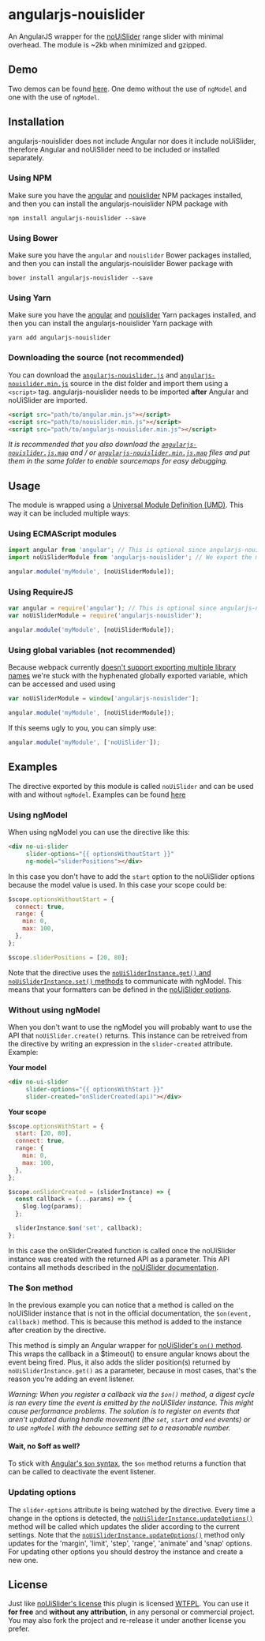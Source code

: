 # angularjs-nouislider
An AngularJS wrapper for the [noUiSlider](https://refreshless.com/nouislider/) range slider with minimal overhead. The module is ~2kb when minimized and gzipped.

## Demo
Two demos can be found [here](https://luudjanssen.github.io/angularjs-nouislider/examples). One demo without the use of `ngModel` and one with the use of `ngModel`.

## Installation
angularjs-nouislider does not include Angular nor does it include noUiSlider, therefore Angular and noUiSlider need to
be included or installed separately.

### Using NPM
Make sure you have the [angular](https://www.npmjs.com/package/angular) and [nouislider](https://www.npmjs.com/package/nouislider) NPM packages installed, and then you can install the angularjs-nouislider NPM package with
```
npm install angularjs-nouislider --save
```

### Using Bower
Make sure you have the `angular` and `nouislider` Bower packages installed, and then you can install the angularjs-nouislider Bower package with
```
bower install angularjs-nouislider --save
```

### Using Yarn
Make sure you have the [angular](https://yarnpkg.com/en/package/angular) and [nouislider](https://yarnpkg.com/en/package/nouislider) Yarn packages installed, and then you can install the angularjs-nouislider Yarn package with
```
yarn add angularjs-nouislider
```

### Downloading the source (not recommended)
You can download the [`angularjs-nouislider.js`](https://raw.githubusercontent.com/LuudJanssen/angularjs-nouislider/master/dist/angularjs-nouislider.js) and [`angularjs-nouislider.min.js`](https://raw.githubusercontent.com/LuudJanssen/angularjs-nouislider/master/dist/angularjs-nouislider.min.js) source in the dist folder and import them using a `<script>` tag. angularjs-nouislider needs to be imported **after** Angular and noUiSlider are imported.
```html
<script src="path/to/angular.min.js"></script>
<script src="path/to/nouislider.min.js"></script>
<script src="path/to/angularjs-nouislider.min.js"></script>
```

*It is recommended that you also download the [`angularjs-nouislider.js.map`](https://raw.githubusercontent.com/LuudJanssen/angularjs-nouislider/master/dist/angularjs-nouislider.js.map)  and / or [`angularjs-nouislider.min.js.map`](https://raw.githubusercontent.com/LuudJanssen/angularjs-nouislider/master/dist/angularjs-nouislider.min.js.map) files and put them in the same folder to enable sourcemaps for easy debugging.*

## Usage
The module is wrapped using a [Universal Module Definition (UMD)](https://github.com/umdjs/umd). This way it can be included multiple ways:

### Using ECMAScript modules
```javascript
import angular from 'angular'; // This is optional since angularjs-nouislider imports Angular itself
import noUiSliderModule from 'angularjs-nouislider'; // We export the module name for you

angular.module('myModule', [noUiSliderModule]);
```

### Using RequireJS
```javascript
var angular = require('angular'); // This is optional since angularjs-nouislider imports Angular itself
var noUiSliderModule = require('angularjs-nouislider');

angular.module('myModule', [noUiSliderModule]);
```


### Using global variables (not recommended)
Because webpack currently [doesn't support exporting multiple library names](https://github.com/webpack/webpack/issues/5877) we're stuck with the hyphenated globally exported variable, which can be accessed and used using
```javascript
var noUiSliderModule = window['angularjs-nouislider'];

angular.module('myModule', [noUiSliderModule]);
```

If this seems ugly to you, you can simply use:

```javascript
angular.module('myModule', ['noUiSlider']);
```

## Examples
The directive exported by this module is called `noUiSlider` and can be used with and without `ngModel`. Examples can be found [here](https://luudjanssen.github.io/angularjs-nouislider/examples)

### Using ngModel
When using ngModel you can use the directive like this:

<!-- {% raw %} -->
```html
<div no-ui-slider
     slider-options="{{ optionsWithoutStart }}"
     ng-model="sliderPositions"></div>
```
<!-- {% endraw %}) -->

In this case you don't have to add the `start` option to the noUiSlider options because the model value is used. In this case your scope could be:

```javascript
$scope.optionsWithoutStart = {
  connect: true,
  range: {
    min: 0,
    max: 100,
  },
};

$scope.sliderPositions = [20, 80];
```

Note that the directive uses the [`noUiSliderInstance.get()` and `noUiSliderInstance.set()` methods](https://refreshless.com/nouislider/slider-read-write/) to communicate with ngModel. This means that your formatters can be defined in the [noUiSlider options](https://refreshless.com/nouislider/slider-options/). 

### Without using ngModel
When you don't want to use the ngModel you will probably want to use the API that `noUiSlider.create()` returns. This instance can be retreived from the directive by writing an expression in the `slider-created` attribute. Example:

**Your model**
<!-- {% raw %} -->
```html
<div no-ui-slider
     slider-options="{{ optionsWithStart }}"
     slider-created="onSliderCreated(api)"></div>
```
<!-- {% endraw %}) -->

**Your scope**
```javascript
$scope.optionsWithStart = {
  start: [20, 80],
  connect: true,
  range: {
    min: 0,
    max: 100,
  },
};

$scope.onSliderCreated = (sliderInstance) => {
  const callback = (...params) => {
    $log.log(params);
  };

  sliderInstance.$on('set', callback);
};
```

In this case the onSliderCreated function is called once the noUiSlider instance was created with the returned API as a parameter. This API contains all methods described in the [noUiSlider documentation](https://refreshless.com/nouislider/).

### The $on method
In the previous example you can notice that a method is called on the noUiSlider instance that is not in the official documentation, the `$on(event, callback)` method. This is because this method is added to the instance after creation by the directive.

This method is simply an Angular wrapper for [noUiSlider's `on()` method](https://refreshless.com/nouislider/events-callbacks/). This wraps the callback in a $timeout() to ensure angular knows about the event being fired. Plus, it also adds the slider position(s) returned by `noUiSliderInstance.get()` as a parameter, because in most cases, that's the reason you're adding an event listener.

*Warning: When you register a callback via the `$on()` method, a digest cycle is ran every time the event is emitted by the noUiSlider instance. This might cause performance problems. The solution is to register on events that aren't updated during handle movement (the `set`, `start` and `end` events) or to use `ngModel` with the `debounce` setting set to a reasonable number.*

#### Wait, no $off as well?
To stick with [Angular's `$on` syntax](https://docs.angularjs.org/api/ng/type/$rootScope.Scope#$on), the `$on` method returns a function that can be called to deactivate the event listener.

### Updating options
The `slider-options` attribute is being watched by the directive. Every time a change in the options is detected, the [`noUiSliderInstance.updateOptions()`](https://refreshless.com/nouislider/more/#section-update) method will be called which updates the slider according to the current settings. Note that the [`noUiSliderInstance.updateOptions()`](https://refreshless.com/nouislider/more/#section-update) method only updates for the 'margin', 'limit', 'step', 'range', 'animate' and 'snap' options. For updating other options you should destroy the instance and create a new one.

## License
Just like [noUiSlider's license](https://github.com/leongersen/noUiSlider#license) this plugin is licensed [WTFPL](http://www.wtfpl.net/about/). You can use it **for free** and **without any attribution**, in any personal or commercial project. You may also fork the project and re-release it under another license you prefer.
